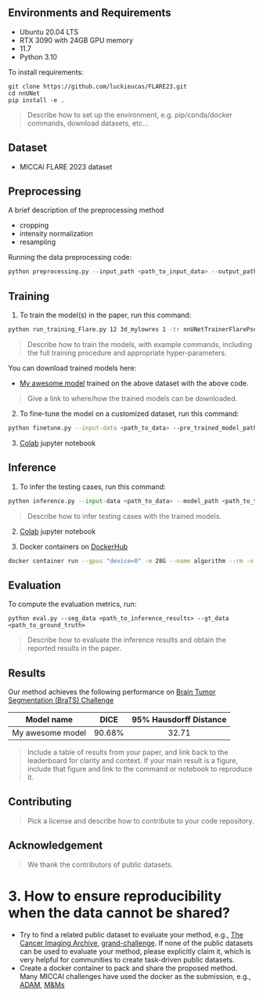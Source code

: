 ## Environments and Requirements

- Ubuntu 20.04 LTS
- RTX 3090 with 24GB GPU memory
- 11.7
- Python 3.10

To install requirements:

```setup
git clone https://github.com/luckieucas/FLARE23.git
cd nnUNet
pip install -e .
```

>Describe how to set up the environment, e.g. pip/conda/docker commands, download datasets, etc...



## Dataset

- MICCAI FLARE 2023 dataset

## Preprocessing

A brief description of the preprocessing method

- cropping
- intensity normalization
- resampling

Running the data preprocessing code:

```python
python preprocessing.py --input_path <path_to_input_data> --output_path <path_to_output_data>
```

## Training

1. To train the model(s) in the paper, run this command:

```bash
python run_training_Flare.py 12 3d_mylowres 1 -tr nnUNetTrainerFlarePseudoCutUnsupLow -p nnUNetPlans
```

>Describe how to train the models, with example commands, including the full training procedure and appropriate hyper-parameters.

You can download trained models here:

- [My awesome model](https://drive.google.com/mymodel.pth) trained on the above dataset with the above code. 

>Give a link to where/how the trained models can be downloaded.


2. To fine-tune the model on a customized dataset, run this command:

```bash
python finetune.py --input-data <path_to_data> --pre_trained_model_path <path to pre-trained model> --other_flags
```

3. [Colab](https://colab.research.google.com/) jupyter notebook


## Inference

1. To infer the testing cases, run this command:

```python
python inference.py --input-data <path_to_data> --model_path <path_to_trained_model> --output_path <path_to_output_data>
```

> Describe how to infer testing cases with the trained models.

2. [Colab](https://colab.research.google.com/) jupyter notebook

3. Docker containers on [DockerHub](https://hub.docker.com/)

```bash
docker container run --gpus "device=0" -m 28G --name algorithm --rm -v $PWD/CellSeg_Test/:/workspace/inputs/ -v $PWD/algorithm_results/:/workspace/outputs/ algorithm:latest /bin/bash -c "sh predict.sh"
```

## Evaluation

To compute the evaluation metrics, run:

```eval
python eval.py --seg_data <path_to_inference_results> --gt_data <path_to_ground_truth>
```

>Describe how to evaluate the inference results and obtain the reported results in the paper.



## Results

Our method achieves the following performance on [Brain Tumor Segmentation (BraTS) Challenge](https://www.med.upenn.edu/cbica/brats2020/)

| Model name       |  DICE  | 95% Hausdorff Distance |
| ---------------- | :----: | :--------------------: |
| My awesome model | 90.68% |         32.71          |

>Include a table of results from your paper, and link back to the leaderboard for clarity and context. If your main result is a figure, include that figure and link to the command or notebook to reproduce it. 


## Contributing

>Pick a license and describe how to contribute to your code repository. 

## Acknowledgement

> We thank the contributors of public datasets. 


# 3. How to ensure reproducibility when the data cannot be shared?

- Try to find a related public dataset to evaluate your method, e.g., [The Cancer Imaging Archive](https://www.cancerimagingarchive.net/), [grand-challenge](https://grand-challenge.org/challenges/). If none of the public datasets can be used to evaluate your method, please explicitly claim it, which is very helpful for communities to create task-driven public datasets.
- Create a docker container to pack and share the proposed method. Many MICCAI challenges have used the docker as the submission, e.g., [ADAM](http://adam.isi.uu.nl/methods/submit/), [M&Ms](https://www.ub.edu/mnms/)
